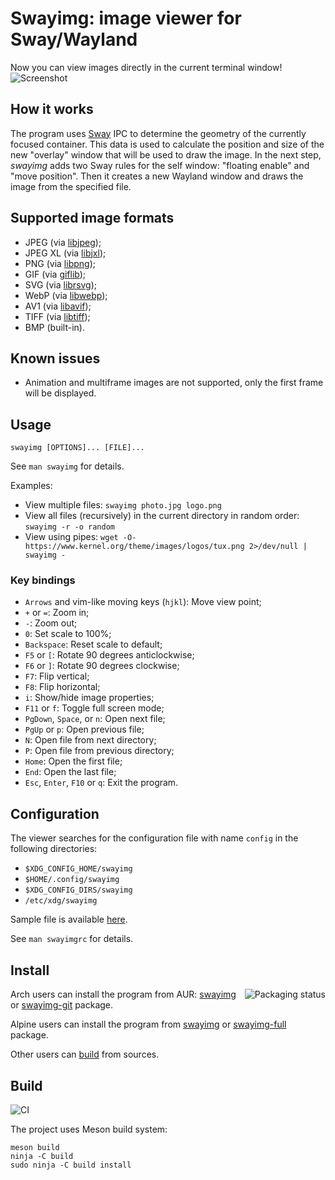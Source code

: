 # Swayimg: image viewer for Sway/Wayland

Now you can view images directly in the current terminal window!
![Screenshot](https://raw.githubusercontent.com/artemsen/swayimg/master/.github/screenshot.png)

## How it works

The program uses [Sway](https://swaywm.org) IPC to determine the geometry of the
currently focused container. This data is used to calculate the position and
size of the new "overlay" window that will be used to draw the image.
In the next step, _swayimg_ adds two Sway rules for the self window: "floating
enable" and "move position". Then it creates a new Wayland window and draws the
image from the specified file.

## Supported image formats

- JPEG (via [libjpeg](http://libjpeg.sourceforge.net));
- JPEG XL (via [libjxl](https://github.com/libjxl/libjxl));
- PNG (via [libpng](http://www.libpng.org));
- GIF (via [giflib](http://giflib.sourceforge.net));
- SVG (via [librsvg](https://gitlab.gnome.org/GNOME/librsvg));
- WebP (via [libwebp](https://chromium.googlesource.com/webm/libwebp));
- AV1 (via [libavif](https://github.com/AOMediaCodec/libavif));
- TIFF (via [libtiff](https://libtiff.gitlab.io/libtiff));
- BMP (built-in).

## Known issues
- Animation and multiframe images are not supported, only the first frame will be displayed.

## Usage

`swayimg [OPTIONS]... [FILE]...`

See `man swayimg` for details.

Examples:
- View multiple files: `swayimg photo.jpg logo.png`
- View all files (recursively) in the current directory in random order: `swayimg -r -o random`
- View using pipes: `wget -O- https://www.kernel.org/theme/images/logos/tux.png 2>/dev/null | swayimg -`

### Key bindings

- `Arrows` and vim-like moving keys (`hjkl`): Move view point;
- `+` or `=`: Zoom in;
- `-`: Zoom out;
- `0`: Set scale to 100%;
- `Backspace`: Reset scale to default;
- `F5` or `[`: Rotate 90 degrees anticlockwise;
- `F6` or `]`: Rotate 90 degrees clockwise;
- `F7`: Flip vertical;
- `F8`: Flip horizontal;
- `i`: Show/hide image properties;
- `F11` or `f`: Toggle full screen mode;
- `PgDown`, `Space`, or `n`: Open next file;
- `PgUp` or `p`: Open previous file;
- `N`: Open file from next directory;
- `P`: Open file from previous directory;
- `Home`: Open the first file;
- `End`: Open the last file;
- `Esc`, `Enter`, `F10` or `q`: Exit the program.

## Configuration

The viewer searches for the configuration file with name `config` in the
following directories:
- `$XDG_CONFIG_HOME/swayimg`
- `$HOME/.config/swayimg`
- `$XDG_CONFIG_DIRS/swayimg`
- `/etc/xdg/swayimg`

Sample file is available [here](https://github.com/artemsen/swayimg/blob/master/extra/swayimgrc).

See `man swayimgrc` for details.

## Install

<a href="https://repology.org/project/swayimg/versions">
  <img src="https://repology.org/badge/vertical-allrepos/swayimg.svg" alt="Packaging status" align="right">
</a>

Arch users can install the program from AUR: [swayimg](https://aur.archlinux.org/packages/swayimg) or [swayimg-git](https://aur.archlinux.org/packages/swayimg-git) package.

Alpine users can install the program from [swayimg](https://pkgs.alpinelinux.org/packages?name=swayimg) or [swayimg-full](https://pkgs.alpinelinux.org/packages?name=swayimg-full) package.

Other users can [build](#build) from sources.

## Build

![CI](https://github.com/artemsen/swayimg/workflows/CI/badge.svg)

The project uses Meson build system:
```
meson build
ninja -C build
sudo ninja -C build install
```
